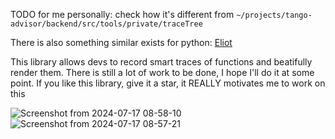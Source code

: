 TODO for me personally: check how it's different from `~/projects/tango-advisor/backend/src/tools/private/traceTree`

There is also something similar exists for python: [Eliot](https://github.com/itamarst/eliot)

This library allows devs to record smart traces of functions and beatifully render them. There is still a lot of work to be done, I hope I'll do it at some point. If you like this library, give it a star, it REALLY motivates me to work on this

![Screenshot from 2024-07-17 08-58-10](https://github.com/user-attachments/assets/c3d21f5b-612f-4763-8a73-75aa13fdf20f)
![Screenshot from 2024-07-17 08-57-21](https://github.com/user-attachments/assets/7848cc9d-5a00-489a-974a-99f0c37bb8cf)
